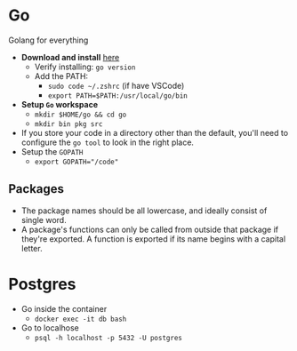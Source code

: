 # Go
Golang for everything

- **Download and install** [here](https://golang.org/doc/install)
    - Verify installing: `go version`
    - Add the PATH: 
        - `sudo code ~/.zshrc` (if have VSCode)
        - `export PATH=$PATH:/usr/local/go/bin`
- **Setup `Go` workspace**
    - `mkdir $HOME/go && cd go`
    - `mkdir bin pkg src`
- If you store your code in a directory other than the default, you'll need to configure the `go tool` to look in the right place.
- Setup the `GOPATH`
    - `export GOPATH="/code"`

## Packages
- The package names should be all lowercase, and ideally consist of single word.
- A package's functions can only be called from outside that package if they're exported. A function is exported if its name begins with a capital letter.
# Postgres
- Go inside the container
    -  `docker exec -it db bash`
- Go to localhose
    - `psql -h localhost -p 5432 -U postgres`